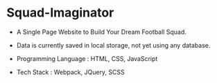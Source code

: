 # Squad-Imaginator

- A Single Page Website to Build Your Dream Football Squad.
- Data is currently saved in local storage, not yet using any database.

- Programming Language : HTML, CSS, JavaScript
- Tech Stack : Webpack, JQuery, SCSS
